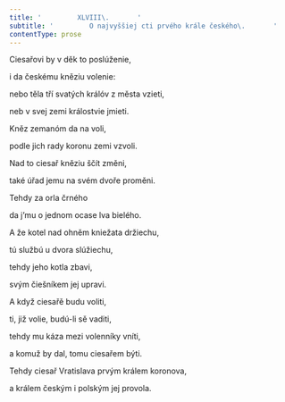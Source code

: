 ```yaml
---
title: '         XLVIII\.       '
subtitle: '         O najvyššiej cti prvého krále českého\.       '
contentType: prose
---
```


Ciesařovi by v děk to poslúženie,

i da českému kněziu volenie:

nebo těla tří svatých králóv z města vzieti,

neb v svej zemi králostvie jmieti.

Kněz zemanóm da na voli,

podle jich rady koronu zemi vzvoli.

Nad to ciesař kněziu ščít změni,

také úřad jemu na svém dvoře proměni.

Tehdy za orla črného

da j’mu o jednom ocase lva bielého.

A že kotel nad ohněm kniežata držiechu,

tú službú u dvora slúžiechu,

tehdy jeho kotla zbavi,

svým čiešníkem jej upravi.

A když ciesařě budu voliti,

ti, již volie, budú-li sě vaditi,

tehdy mu káza mezi volenníky vníti,

a komuž by dal, tomu ciesařem býti.

Tehdy ciesař Vratislava prvým králem koronova,

a králem českým i polským jej provola.
